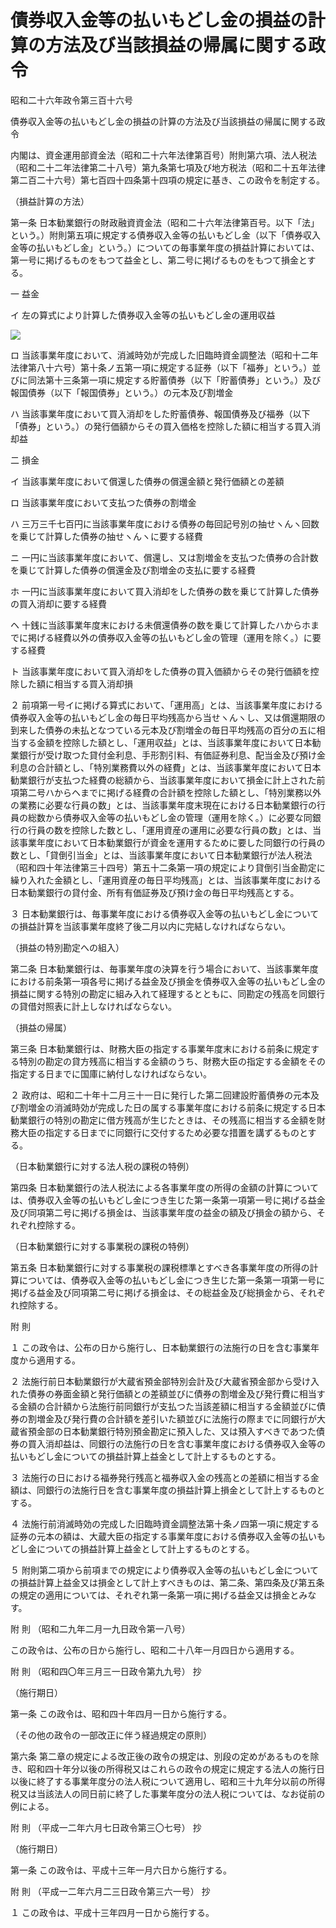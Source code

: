 # 債券収入金等の払いもどし金の損益の計算の方法及び当該損益の帰属に関する政令

昭和二十六年政令第三百十六号

債券収入金等の払いもどし金の損益の計算の方法及び当該損益の帰属に関する政令

内閣は、資金運用部資金法（昭和二十六年法律第百号）附則第六項、法人税法（昭和二十二年法律第二十八号）第九条第七項及び地方税法（昭和二十五年法律第二百二十六号）第七百四十四条第十四項の規定に基き、この政令を制定する。

（損益計算の方法）

第一条 日本勧業銀行の財政融資資金法（昭和二十六年法律第百号。以下「法」という。）附則第五項に規定する債券収入金等の払いもどし金（以下「債券収入金等の払いもどし金」という。）についての毎事業年度の損益計算においては、第一号に掲げるものをもつて益金とし、第二号に掲げるものをもつて損金とする。

一 益金

イ 左の算式により計算した債券収入金等の払いもどし金の運用収益 

![](/./pict/S26SE316-001.jpg)

ロ 当該事業年度において、消滅時効が完成した旧臨時資金調整法（昭和十二年法律第八十六号）第十条ノ五第一項に規定する証券（以下「福券」という。）並びに同法第十三条第一項に規定する貯蓄債券（以下「貯蓄債券」という。）及び報国債券（以下「報国債券」という。）の元本及び割増金

ハ 当該事業年度において買入消却をした貯蓄債券、報国債券及び福券（以下「債券」という。）の発行価額からその買入価格を控除した額に相当する買入消却益

二 損金

イ 当該事業年度において償還した債券の償還金額と発行価額との差額

ロ 当該事業年度において支払つた債券の割増金

ハ 三万三千七百円に当該事業年度における債券の毎回記号別の抽せヽんヽ回数を乗じて計算した債券の抽せヽんヽに要する経費

ニ 一円に当該事業年度において、償還し、又は割増金を支払つた債券の合計数を乗じて計算した債券の償還金及び割増金の支払に要する経費

ホ 一円に当該事業年度において買入消却をした債券の数を乗じて計算した債券の買入消却に要する経費

ヘ 十銭に当該事業年度末における未償還債券の数を乗じて計算したハからホまでに掲げる経費以外の債券収入金等の払いもどし金の管理（運用を除く。）に要する経費

ト 当該事業年度において買入消却をした債券の買入価額からその発行価額を控除した額に相当する買入消却損

２ 前項第一号イに掲げる算式において、「運用高」とは、当該事業年度における債券収入金等の払いもどし金の毎日平均残高から当せヽんヽし、又は償還期限の到来した債券の未払となつている元本及び割増金の毎日平均残高の百分の五に相当する金額を控除した額とし、「運用収益」とは、当該事業年度において日本勧業銀行が受け取つた貸付金利息、手形割引料、有価証券利息、配当金及び預け金利息の合計額とし、「特別業務費以外の経費」とは、当該事業年度において日本勧業銀行が支払つた経費の総額から、当該事業年度において損金に計上された前項第二号ハからヘまでに掲げる経費の合計額を控除した額とし、「特別業務以外の業務に必要な行員の数」とは、当該事業年度末現在における日本勧業銀行の行員の総数から債券収入金等の払いもどし金の管理（運用を除く。）に必要な同銀行の行員の数を控除した数とし、「運用資産の運用に必要な行員の数」とは、当該事業年度において日本勧業銀行が資金を運用するために要した同銀行の行員の数とし、「貸倒引当金」とは、当該事業年度において日本勧業銀行が法人税法（昭和四十年法律第三十四号）第五十二条第一項の規定により貸倒引当金勘定に繰り入れた金額とし、「運用資産の毎日平均残高」とは、当該事業年度における日本勧業銀行の貸付金、所有有価証券及び預け金の毎日平均残高とする。

３ 日本勧業銀行は、毎事業年度における債券収入金等の払いもどし金についての損益計算を当該事業年度終了後二月以内に完結しなければならない。

（損益の特別勘定への組入）

第二条 日本勧業銀行は、毎事業年度の決算を行う場合において、当該事業年度における前条第一項各号に掲げる益金及び損金を債券収入金等の払いもどし金の損益に関する特別の勘定に組み入れて経理するとともに、同勘定の残高を同銀行の貸借対照表に計上しなければならない。

（損益の帰属）

第三条 日本勧業銀行は、財務大臣の指定する事業年度末における前条に規定する特別の勘定の貸方残高に相当する金額のうち、財務大臣の指定する金額をその指定する日までに国庫に納付しなければならない。

２ 政府は、昭和二十年十二月三十一日に発行した第二回建設貯蓄債券の元本及び割増金の消滅時効が完成した日の属する事業年度における前条に規定する日本勧業銀行の特別の勘定に借方残高が生じたときは、その残高に相当する金額を財務大臣の指定する日までに同銀行に交付するため必要な措置を講ずるものとする。

（日本勧業銀行に対する法人税の課税の特例）

第四条 日本勧業銀行の法人税法による各事業年度の所得の金額の計算については、債券収入金等の払いもどし金につき生じた第一条第一項第一号に掲げる益金及び同項第二号に掲げる損金は、当該事業年度の益金の額及び損金の額から、それぞれ控除する。

（日本勧業銀行に対する事業税の課税の特例）

第五条 日本勧業銀行に対する事業税の課税標準とすべき各事業年度の所得の計算については、債券収入金等の払いもどし金につき生じた第一条第一項第一号に掲げる益金及び同項第二号に掲げる損金は、その総益金及び総損金から、それぞれ控除する。

附 則

１ この政令は、公布の日から施行し、日本勧業銀行の法施行の日を含む事業年度から適用する。

２ 法施行前日本勧業銀行が大蔵省預金部特別会計及び大蔵省預金部から受け入れた債券の券面金額と発行価額との差額並びに債券の割増金及び発行費に相当する金額の合計額から法施行前同銀行が支払つた当該差額に相当する金額並びに債券の割増金及び発行費の合計額を差引いた額並びに法施行の際までに同銀行が大蔵省預金部の日本勧業銀行特別預金勘定に預入した、又は預入すべきであつた債券の買入消却益は、同銀行の法施行の日を含む事業年度における債券収入金等の払いもどし金についての損益計算上益金として計上するものとする。

３ 法施行の日における福券発行残高と福券収入金の残高との差額に相当する金額は、同銀行の法施行日を含む事業年度の損益計算上損金として計上するものとする。

４ 法施行前消滅時効の完成した旧臨時資金調整法第十条ノ四第一項に規定する証券の元本の額は、大蔵大臣の指定する事業年度における債券収入金等の払いもどし金についての損益計算上益金として計上するものとする。

５ 附則第二項から前項までの規定により債券収入金等の払いもどし金についての損益計算上益金又は損金として計上すべきものは、第二条、第四条及び第五条の規定の適用については、それぞれ第一条第一項に掲げる益金又は損金とみなす。

附 則 （昭和二九年二月一九日政令第一八号）

この政令は、公布の日から施行し、昭和二十八年一月四日から適用する。

附 則 （昭和四〇年三月三一日政令第九九号） 抄

（施行期日）

第一条 この政令は、昭和四十年四月一日から施行する。

（その他の政令の一部改正に伴う経過規定の原則）

第六条 第二章の規定による改正後の政令の規定は、別段の定めがあるものを除き、昭和四十年分以後の所得税又はこれらの政令の規定に規定する法人の施行日以後に終了する事業年度分の法人税について適用し、昭和三十九年分以前の所得税又は当該法人の同日前に終了した事業年度分の法人税については、なお従前の例による。

附 則 （平成一二年六月七日政令第三〇七号） 抄

（施行期日）

第一条 この政令は、平成十三年一月六日から施行する。

附 則 （平成一二年六月二三日政令第三六一号） 抄

１ この政令は、平成十三年四月一日から施行する。
